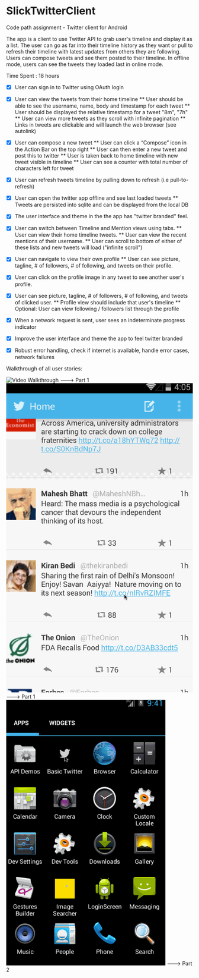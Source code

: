 SlickTwitterClient
===============

Code path assignment - Twitter client for Android

The app is a client to use Twitter API to grab user's timeline and display it as a list.
The user can go as far into their timeline history as they want or pull to refresh their 
timeline with latest updates from others they are following.
Users can compose tweets and see them posted to their timeline.
In offline mode, users can see the tweets they loaded last in online mode.

Time Spent : 18 hours

* [x] User can sign in to Twitter using OAuth login
* [x] User can view the tweets from their home timeline
          ** User should be able to see the username, name, body and timestamp for each tweet
          ** User should be displayed the relative timestamp for a tweet "8m", "7h"
          ** User can view more tweets as they scroll with infinite pagination
          ** Links in tweets are clickable and will launch the web browser (see autolink)
* [x] User can compose a new tweet
          ** User can click a “Compose” icon in the Action Bar on the top right
          ** User can then enter a new tweet and post this to twitter
          ** User is taken back to home timeline with new tweet visible in timeline
          ** User can see a counter with total number of characters left for tweet
* [x] User can refresh tweets timeline by pulling down to refresh (i.e pull-to-refresh)
* [x] User can open the twitter app offline and see last loaded tweets
          ** Tweets are persisted into sqlite and can be displayed from the local DB 
* [x] The user interface and theme in the the app has "twitter branded" feel.
* [x] User can switch between Timeline and Mention views using tabs.
          ** User can view their home timeline tweets.
          ** User can view the recent mentions of their username.
          ** User can scroll to bottom of either of these lists and new tweets will load ("infinite scroll")
* [x] User can navigate to view their own profile
          ** User can see picture, tagline, # of followers, # of following, and tweets on their profile.
* [x] User can click on the profile image in any tweet to see another user's profile.
* [x] User can see picture, tagline, # of followers, # of following, and tweets of clicked user.
          ** Profile view should include that user's timeline
          ** Optional: User can view following / followers list through the profile
* [x] When a network request is sent, user sees an indeterminate progress indicator         
* [x] Improve the user interface and theme the app to feel twitter branded
* [x] Robust error handling, check if internet is available, handle error cases, network failures

          


Walkthrough of all user stories:

![Video Walkthrough](anim_twitter.gif) ---> Part 1
![Video Walkthrough](anim_twitter_1.gif) ---> Part 1
![Video Walkthrough](anim_twitter_2.gif) ---> Part 2